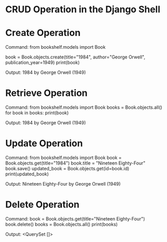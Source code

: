 # CRUD Operation in the Django Shell

# Create Operation

Command:
from bookshelf.models import Book

book = Book.objects.create(title="1984", author="George Orwell", publication_year=1949)
print(book)

Output:
1984 by George Orwell (1949)

# Retrieve Operation

Command:
from bookshelf.models import Book
books = Book.objects.all()
for book in books:
print(book)

Output:
1984 by George Orwell (1949)

# Update Operation

Command:
from bookshelf.models import Book
book = Book.objects.get(title="1984")
book.title = "Nineteen Eighty-Four"
book.save()
updated_book = Book.objects.get(id=book.id)
print(updated_book)

Output:
Nineteen Eighty-Four by George Orwell (1949)

# Delete Operation

Command:
book = Book.objects.get(title="Nineteen Eighty-Four")
book.delete()
books = Book.objects.all()
print(books)

Output:
<QuerySet []>
